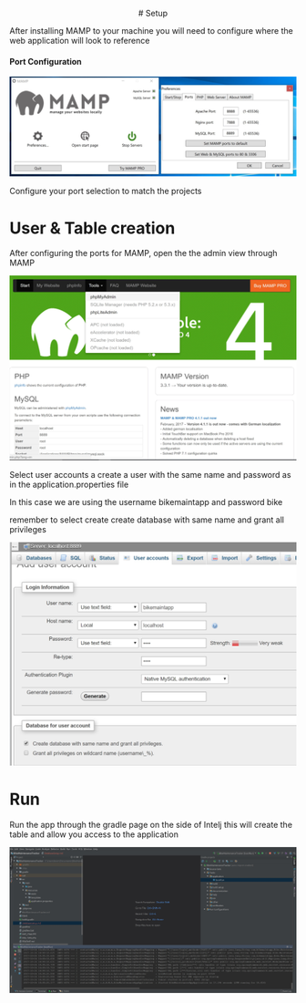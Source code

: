 <p align="center">
# Setup
<p>After installing MAMP to your machine you will need to configure where the web application will look to reference</p>
<h4>Port Configuration</h4>
<p align="center"><img src="https://github.com/alarconm/BikeMaintenanceTracker/blob/master/DocFiles/Mamp_Port_Config.jpg?raw=true"></p>
<p>Configure your port selection to match the projects</p>

# User & Table creation
<p>After configuring the ports for MAMP, open the the admin view through MAMP</p>
<p align="center"><img src="https://github.com/alarconm/BikeMaintenanceTracker/blob/master/DocFiles/MAMP_Admin.jpg?raw=true"></p>
<p>Select user accounts a create a user with the same name and password as in the application.properties file</p>
<p>In this case we are using the username bikemaintapp and password bike</p>
<p>remember to select create create database with same name and grant all privileges</p>
<p align="center"><img src="https://github.com/alarconm/BikeMaintenanceTracker/blob/master/DocFiles/User_Creation.jpg?raw=true"></p>

# Run
<p>Run the app through the gradle page on the side of Intelj this will create the table and allow you access to the application</p>
<p align="center"><img src="https://github.com/alarconm/BikeMaintenanceTracker/blob/master/DocFiles/Run_Table_Creation.jpg?raw=true"></p>
